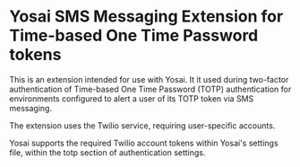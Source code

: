 # Yosai SMS Messaging Extension for Time-based One Time Password tokens

This is an extension intended for use with Yosai.  It it used during
two-factor authentication of Time-based One Time Password (TOTP) authentication
for environments configured to alert a user of its TOTP token via SMS messaging.

The extension uses the Twilio service, requiring user-specific accounts.

Yosai supports the required Twilio account tokens within Yosai's settings file, 
within the totp section of authentication settings.
